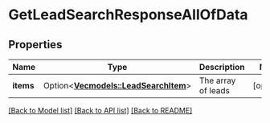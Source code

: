 # GetLeadSearchResponseAllOfData

## Properties

Name | Type | Description | Notes
------------ | ------------- | ------------- | -------------
**items** | Option<[**Vec<models::LeadSearchItem>**](LeadSearchItem.md)> | The array of leads | [optional]

[[Back to Model list]](../README.md#documentation-for-models) [[Back to API list]](../README.md#documentation-for-api-endpoints) [[Back to README]](../README.md)


